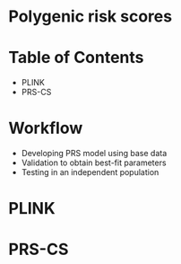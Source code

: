 # Polygenic risk scores

# Table of Contents

- PLINK
- PRS-CS

# Workflow

- Developing PRS model using base data
- Validation to obtain best-fit parameters
- Testing in an independent population

# PLINK

# PRS-CS
